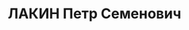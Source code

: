 ---
title: ЛАКИН Петр Семенович
description: 'Родился в 1907 г., Владимирская обл., Муромский р-н, д. Саксино, Токарь.
  Проживал: г. Муром.

  Арестован 24 июня 1936 г.

  Приговор: 5 лет лишения свободы'
---